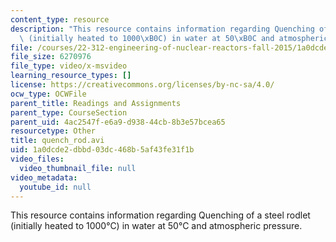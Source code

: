 ```yaml
---
content_type: resource
description: "This resource contains information regarding Quenching of a steel rodlet\
  \ (initially heated to 1000\xB0C) in water at 50\xB0C and atmospheric pressure."
file: /courses/22-312-engineering-of-nuclear-reactors-fall-2015/1a0dcde2dbbd03dc468b5af43fe31f1b_quench_rod.avi
file_size: 6270976
file_type: video/x-msvideo
learning_resource_types: []
license: https://creativecommons.org/licenses/by-nc-sa/4.0/
ocw_type: OCWFile
parent_title: Readings and Assignments
parent_type: CourseSection
parent_uid: 4ac2547f-e6a9-d938-44cb-8b3e57bcea65
resourcetype: Other
title: quench_rod.avi
uid: 1a0dcde2-dbbd-03dc-468b-5af43fe31f1b
video_files:
  video_thumbnail_file: null
video_metadata:
  youtube_id: null
---
```

This resource contains information regarding Quenching of a steel rodlet (initially heated to 1000°C) in water at 50°C and atmospheric pressure.